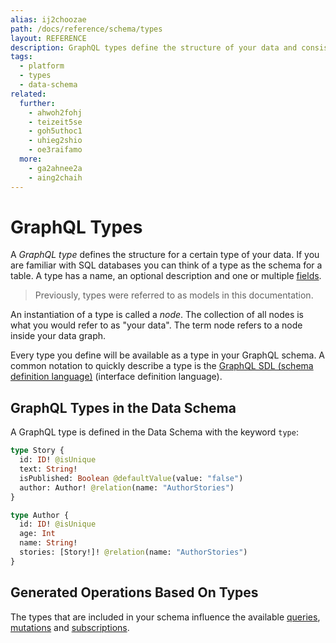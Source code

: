 ```yaml
---
alias: ij2choozae
path: /docs/reference/schema/types
layout: REFERENCE
description: GraphQL types define the structure of your data and consist of fields. They can be compared with table schemas in SQL databases.
tags:
  - platform
  - types
  - data-schema
related:
  further:
    - ahwoh2fohj
    - teizeit5se
    - goh5uthoc1
    - uhieg2shio
    - oe3raifamo
  more:
    - ga2ahnee2a
    - aing2chaih
---
```


# GraphQL Types

A *GraphQL type* defines the structure for a certain type of your data. If you are familiar with SQL databases you can think of a type as the schema for a table. A type has a name, an optional description and one or multiple [fields](!alias-teizeit5se).

> Previously, types were referred to as models in this documentation.

An instantiation of a type is called a *node*. The collection of all nodes is what you would refer to as "your data". The term node refers to a node inside your data graph.

Every type you define will be available as a type in your GraphQL schema. A common notation to quickly describe a type is the [GraphQL SDL (schema definition language)](!alias-kr84dktnp0) (interface definition language).

## GraphQL Types in the Data Schema

A GraphQL type is defined in the Data Schema with the keyword `type`:

```graphql
type Story {
  id: ID! @isUnique
  text: String!
  isPublished: Boolean @defaultValue(value: "false")
  author: Author! @relation(name: "AuthorStories")
}

type Author {
  id: ID! @isUnique
  age: Int
  name: String!
  stories: [Story!]! @relation(name: "AuthorStories")
}
```

## Generated Operations Based On Types

The types that are included in your schema influence the available [queries](!alias-nia9nushae), [mutations](!alias-ol0yuoz6go) and [subscriptions](!alias-ol0yuoz6go).
